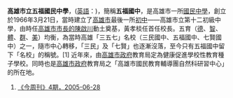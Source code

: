 **高雄市立五福國民中學**，([英語](https://zh.wikipedia.org/wiki/英語 "wikilink")：)，簡稱**五福國中**，是高雄市一所[國民中學](https://zh.wikipedia.org/wiki/國民中學 "wikilink")，創立於1966年3月21日，當時建立了[高雄市](../Page/高雄市.md "wikilink")最後一所[初中](https://zh.wikipedia.org/wiki/初中 "wikilink")——高雄市立第十二初級中學，由時任[高雄市市長的](https://zh.wikipedia.org/wiki/高雄市市長 "wikilink")[陳啟川](../Page/陳啟川.md "wikilink")動土奠基，黃孝棪任首任校長。五育（[德](../Page/德.md "wikilink")、[智](https://zh.wikipedia.org/wiki/智 "wikilink")、[體](https://zh.wikipedia.org/wiki/體 "wikilink")、[群](../Page/群.md "wikilink")、[美](../Page/美.md "wikilink")）均衡，為當時高雄「三五七」名校（三民國中、五福國中、七賢國中）之一，隨市中心轉移，「三民」及「七賢」也逐漸沒落，至今只有五福國中留下「名校」的稱號。\[1\] 近年來，由[高雄市政府](../Page/高雄市政府.md "wikilink")教育局定為健康促進學校性教育種子學校。同時也是[高雄市政府](../Page/高雄市政府.md "wikilink")教育局之「高雄市國民教育輔導團自然科研習中心」的所在地。

1.  [《今周刊》4期，2005-06-28](http://www.businesstoday.com.tw/v1/content_print.aspx?a=W20050622953)
